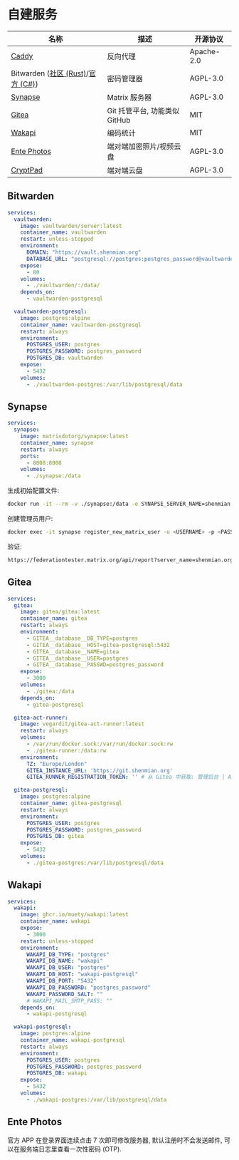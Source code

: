 # 自建服务

| 名称                                  | 描述                          | 开源协议   |
|---------------------------------------|-----------------------------|------------|
| [Caddy]                               | 反向代理                      | Apache-2.0 |
| Bitwarden ([社区 (Rust)]/[官方 (C#)]) | 密码管理器                    | AGPL-3.0   |
| [Synapse]                             | Matrix 服务器                 | AGPL-3.0   |
| [Gitea]                               | Git 托管平台, 功能类似 GitHub | MIT        |
| [Wakapi]                              | 编码统计                      | MIT        |
| [Ente Photos]                         | 端对端加密照片/视频云盘       | AGPL-3.0   |
| [CryptPad]                            | 端对端云盘                    | AGPL-3.0   |

[Caddy]: https://github.com/caddyserver/caddy
[社区 (Rust)]: https://github.com/dani-garcia/vaultwarden
[官方 (C#)]: https://github.com/bitwarden/server
[Synapse]: https://github.com/element-hq/synapse
[Gitea]: https://github.com/go-gitea/gitea
[Wakapi]: https://github.com/muety/wakapi
[Ente Photos]: https://github.com/ente-io/ente
[CryptPad]: https://github.com/cryptpad/cryptpad

## Bitwarden

```yaml
services:
  vaultwarden:
    image: vaultwarden/server:latest
    container_name: vaultwarden
    restart: unless-stopped
    environment:
      DOMAIN: "https://vault.shenmian.org"
      DATABASE_URL: "postgresql://postgres:postgres_password@vaultwarden-postgresql"
    expose:
      - 80
    volumes:
      - ./vaultwarden/:/data/
    depends_on:
      - vaultwarden-postgresql

  vaultwarden-postgresql:
    image: postgres:alpine
    container_name: vaultwarden-postgresql
    restart: always
    environment:
      POSTGRES_USER: postgres
      POSTGRES_PASSWORD: postgres_password
      POSTGRES_DB: vaultwarden
    expose:
      - 5432
    volumes:
      - ./vaultwarden-postgres:/var/lib/postgresql/data
```

## Synapse

```yaml
services:
  synapse:
    image: matrixdotorg/synapse:latest
    container_name: synapse
    restart: always
    ports:
      - 8008:8008
    volumes:
      - ./synapse:/data
```

生成初始配置文件:

```sh
docker run -it --rm -v ./synapse:/data -e SYNAPSE_SERVER_NAME=shenmian.org -e SYNAPSE_REPORT_STATS=yes matrixdotorg/synapse:latest generate
```

创建管理员用户:

```sh
docker exec -it synapse register_new_matrix_user -u <USERNAME> -p <PASSWORD> -a -c /data/homeserver.yaml http://localhost:8008
```

验证:

```sh
https://federationtester.matrix.org/api/report?server_name=shenmian.org
```

## Gitea

```yaml
services:
  gitea:
    image: gitea/gitea:latest
    container_name: gitea
    restart: always
    environment:
      - GITEA__database__DB_TYPE=postgres
      - GITEA__database__HOST=gitea-postgresql:5432
      - GITEA__database__NAME=gitea
      - GITEA__database__USER=postgres
      - GITEA__database__PASSWD=postgres_password
    expose:
      - 3000
    volumes:
      - ./gitea:/data
    depends_on:
      - gitea-postgresql

  gitea-act-runner:
    image: vegardit/gitea-act-runner:latest
    restart: always
    volumes:
      - /var/run/docker.sock:/var/run/docker.sock:rw
      - ./gitea-runner:/data:rw
    environment:
      TZ: "Europe/London"
      GITEA_INSTANCE_URL: 'https://git.shenmian.org'
      GITEA_RUNNER_REGISTRATION_TOKEN: '' # 从 Gitea 中获取: 管理后台 | Actions | Runners | 注册 Runner

  gitea-postgresql:
    image: postgres:alpine
    container_name: gitea-postgresql
    restart: always
    environment:
      POSTGRES_USER: postgres
      POSTGRES_PASSWORD: postgres_password
      POSTGRES_DB: gitea
    expose:
      - 5432
    volumes:
      - ./gitea-postgres:/var/lib/postgresql/data
```

## Wakapi

```yaml
services:
  wakapi:
    image: ghcr.io/muety/wakapi:latest
    container_name: wakapi
    expose:
      - 3000
    restart: unless-stopped
    environment:
      WAKAPI_DB_TYPE: "postgres"
      WAKAPI_DB_NAME: "wakapi"
      WAKAPI_DB_USER: "postgres"
      WAKAPI_DB_HOST: "wakapi-postgresql"
      WAKAPI_DB_PORT: "5432"
      WAKAPI_DB_PASSWORD: "postgres_password"
      WAKAPI_PASSWORD_SALT: ""
      # WAKAPI_MAIL_SMTP_PASS: ""
    depends_on:
      - wakapi-postgresql

  wakapi-postgresql:
    image: postgres:alpine
    container_name: wakapi-postgresql
    restart: always
    environment:
      POSTGRES_USER: postgres
      POSTGRES_PASSWORD: postgres_password
      POSTGRES_DB: wakapi
    expose:
      - 5432
    volumes:
      - ./wakapi-postgres:/var/lib/postgresql/data
```

## Ente Photos

官方 APP 在登录界面连续点击 7 次即可修改服务器, 默认注册时不会发送邮件, 可以在服务端日志里查看一次性密码 (OTP).

